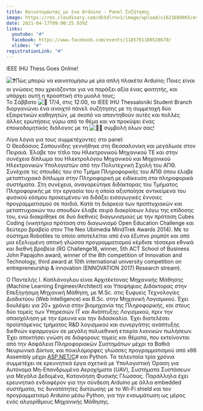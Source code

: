 ```yaml
---
title: Καινοτομώντας με ένα Arduino - Panel Συζήτησης
image: https://res.cloudinary.com/dk5dlrnv1/image/upload/v1621689065/events/173630913_4401495326547234_2007863531445012343_n.jpg_qmenp2.jpg
date: 2021-04-17T09:00:25.939Z
links:
  youtube: "#"
  facebook: https://www.facebook.com/events/1185701188526670/
  slides: "#"
registrationLink: "#"
---
```

IEEE IHU Thess Goes Online!

![❓](https://static.xx.fbcdn.net/images/emoji.php/v9/t4c/1/16/2753.png)Πώς μπορώ να καινοτομήσω με μία απλή πλακέτα Arduino; Ποιες είναι οι γνώσεις που χρειάζονται για να παράξει αξία ένας φοιτητής, και υπάρχει αυτή η προοπτική στο μυαλό τους;\
Το Σάββατο ![📅](https://static.xx.fbcdn.net/images/emoji.php/v9/t7e/1/16/1f4c5.png) 17/4, στις 12:00, το IEEE IHU Thessaloniki Student Branch διοργανώνει ένα ανοιχτό πάνελ συζήτησης με τη συμμετοχή δύο εξαιρετικών καθηγητών, με σκοπό να απαντηθούν αυτές και πολλές άλλες ερωτήσεις γύρω από το θέμα και να προκύψει ένας εποικοδομητικός διάλογος με τη ![🙋‍♂️](https://static.xx.fbcdn.net/images/emoji.php/v9/tac/1/16/1f64b_200d_2642.png) συμβολή όλων σας!

<!--StartFragment-->

Λίγα λόγια για τους συμμετέχοντες στο panel:\
Ο Θεοδόσιος Σαπουνίδης γεννήθηκε στη Θεσσαλονίκη και μεγάλωσε στον Πειραιά. Έλαβε τον τίτλο του Ηλεκτρονικού Μηχανικού ΤΕ και στην συνέχεια δίπλωμα του Ηλεκτρολόγου Μηχανικού και Μηχανικού Ηλεκτρονικών Υπολογιστών από την Πολυτεχνική Σχολή του ΑΠΘ. Συνέχισε τις σπουδές του στο Τμήμα Πληροφορικής του ΑΠΘ όπου έλαβε μεταπτυχιακό δίπλωμα στην Πληροφορική με ειδίκευση στα πληροφορικά συστήματα. Στη συνέχεια, αναγορεύτηκε διδάκτορας του Τμήματος Πληροφορικής με την εργασία του η οποία αξιοποίησε αντικείμενα του φυσικού κόσμου προκειμένου να διδάξει εισαγωγικές έννοιες προγραμματισμού σε παιδιά. Κατά τη διάρκεια των προπτυχιακών και μεταπτυχιακών του σπουδών έλαβε σειρά διακρίσεων λόγω της επίδοσης του, ενώ διακρίθηκε σε δυο διεθνείς διαγωνισμούς με την πρόταση Cubes Coding (νικητήρια πρόταση στο διαγωνισμό Open Education Challenge και δεύτερο βραβείο στον The Neo Ubimedia MindTrek Awards 2014). Με το σύστημα Robotiles το οποίο αποτελείται από ένα έξυπνο ρομπότ και από μια εξελιγμένη απτική γλώσσα προγραμματισμού κέρδισε τέσσερα εθνικά και διεθνή βραβεία (RG Challenge18, winner, 5th ACT School of Business John Papajohn award, winner of the 8th competition of Innovation and Technology, third award at 10th international university competition on entrepreneurship & innovation (ENNOVATION 2017) Research stream).

Ο Παντελής Ι. Καπλάνογλου είναι Αρχιτέκτονας Μηχανικής Μάθησης (Machine Learning Engineer/Architect) και Υποψήφιος Διδάκτορας στην Επεξηγήσιμη Μηχανική Μάθηση, με Μ.Sc. στις Ευφυείς Τεχνολογίες Διαδικτύου (Web Intelligence) και Β.Sc. στην Μηχανική Λογισμικού. Έχει δουλέψει για 20+ χρόνια στην βιομηχανία της Πληροφορικής, και στους δύο τομείς των Υπηρεσιών IT και Ανάπτυξης Λογισμικού, πριν την απασχόληση με την έρευνα και την διδασκαλία. Έχει διατελέσει προϊστάμενος τμήματος R&D λογισμικού και συνεργάτης ανάπτυξης διεθνών εφαρμογών σε μεγάλη πολυεθνική εταιρία λιανικών πωλήσεων. Έχει αποκτήσει γνώση σε διάφορους τομείς και θέματα, που εκτείνονται από την Ασφάλεια Πληροφοριακών Συστημάτων μέχρι τα Βαθιά Νευρωνικά Δίκτυα, και ποικιλόμορφες γλώσσες προγραμματισμού από x86 Assembly μέχρι [ASP.NET/C](https://asp.net/C)# και Python. Τα τελευταία τρία χρόνια συμμετέχει σε ερευνητικά έργα σχετικά με Υπολογιστική Όραση για Αυτόνομα Μη-Επανδρωμένα Αεροχήματα (UAV), Συστήματα Συστάσεων για Μεγάλα Δεδομένα, Κατανόηση Φυσικής Γλώσσας. Παράλληλα έχει ερευνητικό ενδιαφέρον για την σύνδεση Arduino με άλλα embedded συστήματα, τις δυνατότητες δικτύωσης με το Wi-Fi shield και τον προγραμματισμό Arduino μέσω Python, για την ενσωμάτωση ως μέρος ενός αλγορίθμους Μηχανικής Μάθησης.

<!--EndFragment-->